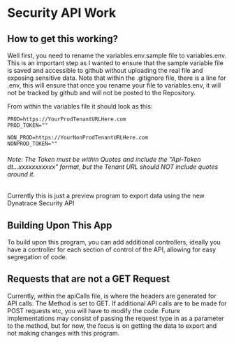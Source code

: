 # Security API Work

## How to get this working?

Well first, you need to rename the variables.env.sample file to variables.env. This is an important step as I wanted to ensure that the sample variable file is saved and accessible to github without uploading the real file and exposing sensitive data. Note that within the .gitignore file, there is a line for .env, this will ensure that once you rename your file to variables.env, it will not be tracked by github and will not be posted to the Repository.

From within the variables file it should look as this:

```
PROD=https://YourProdTenantURLHere.com
PROD_TOKEN=""

NON_PROD=https://YourNonProdTenantURLHere.com
NONPROD_TOKEN=""
```

###### *Note: The Token must be within Quotes and include the "Api-Token dt...xxxxxxxxxxx" format, but the Tenant URL should NOT include quotes around it.*


Currently this is just a preview program to export data using the new Dynatrace Security API

## Building Upon This App

To build upon this program, you can add additional controllers, ideally you have a controller for each section of control of the API, allowing for easy segregation of code.

## Requests that are not a GET Request

Currently, within the apiCalls file, is where the headers are generated for API calls. The Method is set to GET. If additional API calls are to be made for POST requests etc, you will have to modify the code. Future implementations may consist of passing the request type in as a parameter to the method, but for now, the focus is on getting the data to export and not making changes with this program.
